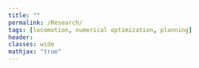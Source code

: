 ```yaml
---
title: ""
permalink: /Research/
tags: [locomotion, numerical optimization, planning]
header:
classes: wide
mathjax: "true"
---
```


<!-- >   A short video explaining briefly my work in locomotion (in italian)

-   [Video](https://opentalk.iit.it/vertical-vision-michele-focchi-hyq/)  

>   More details on my research approaches can be found [here](https://www.iit.it/it/web/dynamic-legged-systems/locomotion)   

>   The video of my talk at the ICRA workshop on Opportunities and Challenges in Space Robotics ([video](https://youtu.be/LYoq4_mGvCQ))
>
>   The video of my talk at the University of Porto  ([video](https://youtu.be/70j4qgd30GI)) -->
